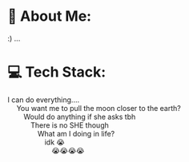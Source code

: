 # 💫 About Me:
:) ...<br>

# 💻 Tech Stack:<br>
I can do everything.... <br>
&emsp; You want me to pull the moon closer to the earth? <br>
&emsp;&emsp; Would do anything if she asks tbh <br>
&emsp;&emsp;&emsp; There is no SHE though <br>
&emsp;&emsp;&emsp;&emsp; What am I doing in life? <br>
&emsp;&emsp;&emsp;&emsp;&emsp; idk 😭 <br>
&emsp;&emsp;&emsp;&emsp;&emsp;&emsp; 😭😭😭😭
